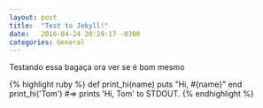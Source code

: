 ```yaml
---
layout: post
title:  "Test to Jekyll!"
date:   2016-04-24 20:29:17 -0300
categories: General
---
```

Testando essa bagaça ora ver se é bom mesmo

{% highlight ruby %}
def print_hi(name)
  puts "Hi, #{name}"
end
print_hi('Tom')
#=> prints 'Hi, Tom' to STDOUT.
{% endhighlight %}
